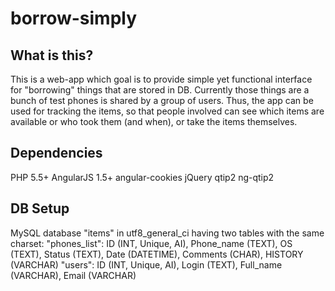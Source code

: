 borrow-simply
=============

What is this?
-----
This is a web-app which goal is to provide simple yet functional interface for "borrowing" things that are stored in DB.
Currently those things are a bunch of test phones is shared by a group of users. Thus, the app can be used for tracking the items, so that people involved can see which items are available or who took them (and when), or take the items themselves.

Dependencies
-----
PHP 5.5+
AngularJS 1.5+
angular-cookies
jQuery
qtip2
ng-qtip2

DB Setup
-----
MySQL database "items" in utf8_general_ci having two tables with the same charset:
"phones_list": ID (INT, Unique, AI), Phone_name (TEXT), OS (TEXT), Status (TEXT), Date (DATETIME), Comments (CHAR), HISTORY (VARCHAR)
"users": ID (INT, Unique, AI), Login (TEXT), Full_name (VARCHAR), Email (VARCHAR)